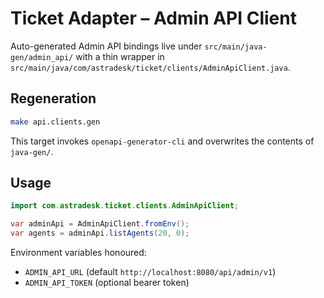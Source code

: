 # Ticket Adapter – Admin API Client

Auto-generated Admin API bindings live under `src/main/java-gen/admin_api/`
with a thin wrapper in `src/main/java/com/astradesk/ticket/clients/AdminApiClient.java`.

## Regeneration

```bash
make api.clients.gen
```

This target invokes `openapi-generator-cli` and overwrites the contents of `java-gen/`.

## Usage

```java
import com.astradesk.ticket.clients.AdminApiClient;

var adminApi = AdminApiClient.fromEnv();
var agents = adminApi.listAgents(20, 0);
```

Environment variables honoured:

- `ADMIN_API_URL` (default `http://localhost:8080/api/admin/v1`)
- `ADMIN_API_TOKEN` (optional bearer token)
